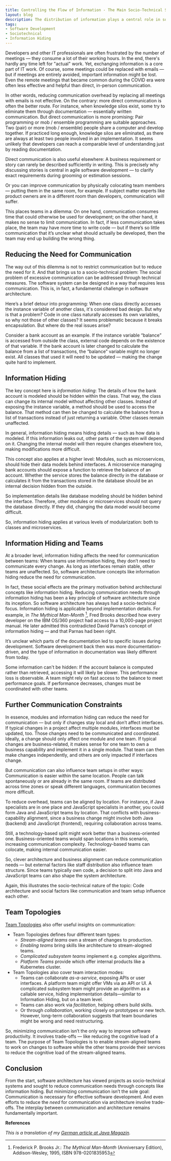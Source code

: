 ```yaml
---
title: Controlling the Flow of Information - The Main Socio-Technical Software Architecture Problem?
layout: blog
description: The distribution of information plays a central role in software development — there's a reason why so many people spend so much time in meetings. In fact, controlling the flow of information is a key challenge in software development — especially when it comes to limiting communication.
tags:
- Software Development
- Sociotechnical
- Information Hiding
---
```


Developers and other IT professionals are often frustrated by the
number of meetings — they consume a lot of their working hours. In the
end, there's hardly any time left for "actual" work. Yet, exchanging
information is a core part of IT work. Of course, some meetings could
be replaced with emails — but if meetings are entirely avoided,
important information might be lost. Even the remote meetings that
became common during the COVID era were often less effective and
helpful than direct, in-person communication.

In other words, reducing communication overhead by replacing all
meetings with emails is not effective. On the contrary: more direct
communication is often the better route. For instance, when knowledge
silos exist, some try to eliminate them through documentation —
essentially written communication. But direct communication is more
promising: Pair programming or mob / ensemble programming are suitable
approaches. Two (pair) or more (mob / ensemble) people share a
computer and develop together. If practiced long enough, knowledge
silos are eliminated, as there are always at least two people involved
in an implementation. It seems unlikely that developers can reach a
comparable level of understanding just by reading documentation.

Direct communication is also useful elsewhere: A business requirement
or story can rarely be described sufficiently in writing. This is
precisely why discussing stories is central in agile software
development — to clarify exact requirements during grooming or
estimation sessions.

Or you can improve communication by physically colocating team members
— putting them in the same room, for example. If subject matter
experts like product owners are in a different room than developers,
communication will suffer.

This places teams in a dilemma: On one hand, communication consumes
time that could otherwise be used for development; on the other hand,
it makes no sense to limit communication. In fact, if less
communication takes place, the team may have more time to write
code — but if there’s so little communication that it’s unclear what
should actually be developed, then the team may end up building the
wrong thing.

## Reducing the Need for Communication

The way out of this dilemma is not to restrict communication but to
reduce the need for it. And that brings us to a socio-technical
problem: The social problem of excessive communication can be
addressed through technical measures. The software system can be
designed in a way that requires less communication. This is, in fact,
a fundamental challenge in software architecture.

Here’s a brief detour into programming: When one class directly
accesses the instance variable of another class, it's considered bad
design. But why is that a problem? Code in one class naturally
accesses its own variables, so why not those of other classes? It
seems problematic because it breaks encapsulation. But where do the
real issues arise?

Consider a bank account as an example. If the instance variable
“balance” is accessed from outside the class, external code depends on
the existence of that variable. If the bank account is later changed
to calculate the balance from a list of transactions, the “balance”
variable might no longer exist. All classes that used it will need to
be updated — making the change quite hard to implement.

## Information Hiding

The key concept here is *information hiding*: The details of how the
bank account is modeled should be hidden within the class. That way,
the class can change its internal model without affecting other
classes. Instead of exposing the instance variable, a method should be
used to access the balance. That method can then be changed to
calculate the balance from a list of transactions instead of just
returning a variable. Other classes remain unaffected.

In general, information hiding means hiding details — such as how data
is modeled. If this information leaks out, other parts of the system
will depend on it. Changing the internal model will then require
changes elsewhere too, making modifications more difficult.

This concept also applies at a higher level: Modules, such as
microservices, should hide their data models behind interfaces. A
microservice managing bank accounts should expose a function to
retrieve the balance of an account. Whether the service stores the
balance directly in the database or calculates it from the
transactions stored in the database should be an internal decision
hidden from the outside.

So implementation details like database modeling should be hidden
behind the interface. Therefore, other modules or microservices should
not query the database directly. If they did, changing the data model
would become difficult.

So, information hiding applies at various levels of modularization:
both to classes and microservices.

## Information Hiding and Teams

At a broader level, information hiding affects the need for
communication between teams: When teams use information hiding, they
don’t need to communicate every change. As long as interfaces remain
stable, other teams are unaffected. So, software architecture concepts
like information hiding reduce the need for communication.

In fact, these social effects are the primary motivation behind
architectural concepts like information hiding. Reducing communication
needs through information hiding has been a key principle of software
architecture since its inception. So software architecture has always
had a socio-technical focus. Information hiding is applicable beyond
implementation details. For example, in *The Mythical Man-Month* [^1], Fred
Brooks described how every developer on the IBM OS/360 project had
access to a 10,000-page project manual. He later admitted this
contradicted David Parnas’s concept of information hiding — and that
Parnas had been right.

It’s unclear which parts of the documentation led to specific issues
during development. Software development back then was more
documentation-driven, and the type of information in documentation was
likely different from today.

Some information can't be hidden: If the account balance is computed rather
than retrieved, accessing it will likely be slower. This performance
loss is observable. A team might rely on fast access to the balance to
meet performance goals. If performance decreases, changes must be
coordinated with other teams.

## Further Communication Constraints

In essence, modules and information hiding can reduce the need for
communication — but only if changes stay local and don’t affect
interfaces. If typical changes in a project affect multiple modules,
interfaces must be updated, too. Those changes need to be communicated
and coordinated. Ideally, a change should only affect one module and
one team. If typical changes are business-related, it makes sense for
one team to own a business capability and implement it in a single
module. That team can then make changes independently, and others are
only impacted if interfaces change.

But communication can also influence team setups in other ways:
Communication is easier within the same location. People can talk
spontaneously or are already in the same room. If teams are
distributed across time zones or speak different languages,
communication becomes more difficult.

To reduce overhead, teams can be aligned by location. For instance, if
Java specialists are in one place and JavaScript specialists in
another, you could form Java and JavaScript teams by location. That
conflicts with business-capability alignment, since a business change
might involve both Java (backend) and JavaScript (frontend), requiring
collaboration across teams.

Still, a technology-based split might work better than a
business-oriented one. Business-oriented teams would span locations in
this scenario, increasing communication complexity. Technology-based
teams can colocate, making internal communication easier.

So, clever architecture and business alignment can reduce
communication needs — but external factors like staff distribution
also influence team structure. Since teams typically own code, a
decision to split into Java and JavaScript teams can also shape the
system architecture.

Again, this illustrates the socio-technical nature of the topic: Code
architecture and social factors like communication and team setup
influence each other.

## Team Topologies

[Team
Topologies](https://software-architektur.tv/2024/04/18/folge213.html)
also offer useful insights on communication:

- Team Topologies defines four different team types:
  - *Stream-aligned teams* own a stream of changes to production.
  - *Enabling teams* bring skills like architecture to stream-alogned
  teams.
  - *Complicated subsystem teams* implement e.g. complex algorithms.
  - *Platform Teams* provide which offer internal products like a
    Kubernetes cluster.
- Team Topologies also cover team interaction modes:
  - Teams can collaborate *as-a-service*, exposing APIs or user
  interfaces. A platform team might offer VMs via an API or UI. A
  complicated subsystem team might provide an algorithm as a callable
  service, hiding implementation details—similar to Information
  Hiding, but on a team level.
  - Teams can also work via *facilitation*, helping others build skills.
  - Or through *collaboration*, working closely on prototypes or new
  tech. However, long-term collaboration suggests that team boundaries
  might be wrong and need restructuring.
  
So, minimizing communication isn’t the only way to improve software
productivity. It involves trade-offs — like reducing the cognitive
load of a team. The purpose of Team Topologies is to enable
stream-aligned teams to work on changes to software while the other
teams provide their services to reduce the cognitive load of the
stream-aligned teams.

## Conclusion

From the start, software architecture has viewed projects as
socio-technical systems and sought to reduce communication needs
through concepts like information hiding. But minimizing communication
isn’t the sole goal: Communication is necessary for effective software
development. And even efforts to reduce the *need* for communication
via architecture involve trade-offs. The interplay between
communication and architecture remains fundamentally important.

**References**

[^1]: Frederick P. Brooks Jr.: *The Mythical Man-Month* (Anniversary Edition), Addison-Wesley, 1995, ISBN 978-0201835953  

*This is a translation of my [German article at Java
Magazin](https://entwickler.de/reader/reading/java-magazin/1.2025/501122c883f1a1609fc105ec).*
